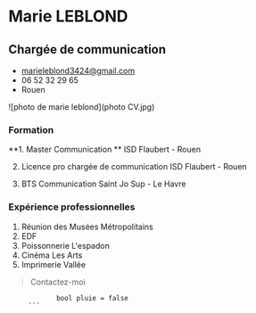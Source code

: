 # Marie LEBLOND 
## Chargée de communication 
* marieleblond3424@gmail.com
* 06 52 32 29 65
* Rouen 

![photo de marie leblond](photo CV.jpg)

### Formation 
**1. Master Communication **
ISD Flaubert - Rouen 

2. Licence pro chargée de communication
ISD Flaubert - Rouen 

3. BTS Communication
Saint Jo Sup - Le Havre 

### Expérience professionnelles 
1. Réunion des Musées Métropolitains
2. EDF 
3. Poissonnerie L'espadon 
4. Cinéma Les Arts 
5. Imprimerie Vallée 

> Contactez-moi 

```
            bool pluie = false
     ```
